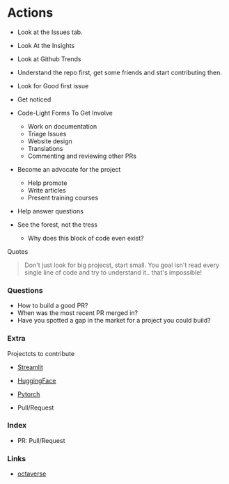 # Actions

- Look at the Issues tab.
- Look At the Insights 
- Look at Github Trends
- Understand the repo first, get some friends and start contributing then.
- Look for Good first issue
- Get noticed
- Code-Light Forms To Get Involve
    - Work on documentation
    - Triage Issues
    - Website design
    - Translations
    - Commenting and reviewing other PRs
- Become an advocate for the project
    - Help promote
    - Write articles
    - Present training courses

- Help answer questions
- See the forest, not the tress
    - Why does this block of code even exist?

Quotes

> Don't just look for big projecst, start small.
> You goal isn't read every single line of code and try to understand it.. that's impossible!

### Questions

- How to build a good PR?
- When was the most recent PR merged in?
- Have you spotted a gap in the market for a project you could build?

### Extra

Projectcts to contribute

- [Streamlit](https://github.com/streamlit/streamlit/issues)
- [HuggingFace](https://github.com/huggingface/transformers/issues)
- [Pytorch](https://github.com/pytorch/pytorch)

- Pull/Request

### Index

- PR: Pull/Request

### Links

- [octaverse](https://octoverse.github.com/)
